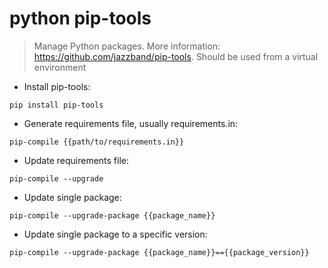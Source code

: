 # python pip-tools

> Manage Python packages.
> More information: <https://github.com/jazzband/pip-tools>.
> Should be used from a virtual environment

- Install pip-tools:

`pip install pip-tools`

- Generate requirements file, usually requirements.in:

`pip-compile {{path/to/requirements.in}}`

- Update requirements file:

`pip-compile --upgrade`

- Update single package:

`pip-compile --upgrade-package {{package_name}}`

- Update single package to a specific version:

`pip-compile --upgrade-package {{package_name}}=={{package_version}}`
